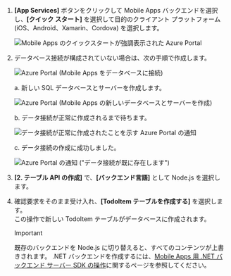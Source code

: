 
1. **[App Services]** ボタンをクリックして Mobile Apps バックエンドを選択し、**[クイック スタート]** を選択して目的のクライアント プラットフォーム (iOS、Android、Xamarin、Cordova) を選択します。

    ![Mobile Apps のクイックスタートが強調表示された Azure Portal][quickstart]

2. データベース接続が構成されていない場合は、次の手順で作成します。

    ![Azure Portal (Mobile Apps をデータベースに接続)][connect]

    a. 新しい SQL データベースとサーバーを作成します。

    ![Azure Portal (Mobile Apps の新しいデータベースとサーバーを作成)][server]

    b. データ接続が正常に作成されるまで待ちます。

    ![データ接続が正常に作成されたことを示す Azure Portal の通知][notification]

    c. データ接続の作成に成功しました。

    ![Azure Portal の通知 ("データ接続が既に存在します")][already-connection]

3. **[2. テーブル API の作成]** で、**[バックエンド言語]** として Node.js を選択します。 
 
4. 確認要求をそのまま受け入れ、**[TodoItem テーブルを作成する]** を選択します。  
    この操作で新しい TodoItem テーブルがデータベースに作成されます。 

    >[!IMPORTANT]
    > 既存のバックエンドを Node.js に切り替えると、すべてのコンテンツが上書きされます。 .NET バックエンドを作成するには、[Mobile Apps 用 .NET バックエンド サーバー SDK の操作][instructions]に関するページを参照してください。

<!-- Images. -->
[quickstart]: ./media/app-service-mobile-configure-new-backend/quickstart.png
[connect]: ./media/app-service-mobile-configure-new-backend/connect-to-bd.png
[notification]: ./media/app-service-mobile-configure-new-backend/notification-data-connection-create.png
[server]: ./media/app-service-mobile-configure-new-backend/create-new-server.png
[already-connection]: ./media/app-service-mobile-configure-new-backend/already-connection.png

<!-- URLs -->
[instructions]: ../articles/app-service-mobile/app-service-mobile-dotnet-backend-how-to-use-server-sdk.md#create-app
